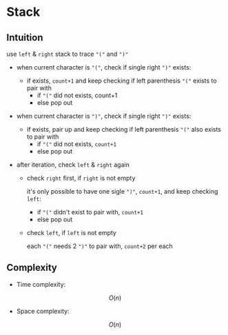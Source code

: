 # Stack

## Intuition

use `left` & `right` stack to trace `"("` and `")"`

- when current character is `"("`, check if single right `")"` exists:

  - if exists, `count+1` and keep checking if left parenthesis `"("` exists to pair with
    - if `"("` did not exists, count+1
    - else pop out

- when current character is `")"`, check if single right `")"` exists:

  - if exists, pair up and keep checking if left parenthesis `"("` also exists to pair with
    - if `"("` did not exists, `count+1`
    - else pop out

- after iteration, check `left` & `right` again

  - check `right` first, if `right` is not empty

    it's only possible to have one sigle `")"`, `count+1`, and keep checking `left`:
    - if `"("` didn't exist to pair with, `count+1` 
    - else pop out

  - check `left`, if `left` is not empty

    each `"("` needs 2 `")"` to pair with, `count+2` per each


## Complexity
- Time complexity:

$$O(n)$$

- Space complexity:

$$O(n)$$